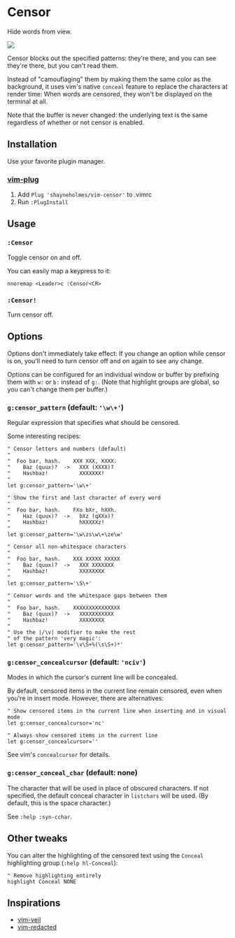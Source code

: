 # Censor

Hide words from view.

![](https://raw.github.com/shayneholmes/i/master/censor.png)

Censor blocks out the specified patterns: they're there, and you can see
they're there, but you can't read them.

Instead of "camouflaging" them by making them the same color as the background,
it uses vim's native `conceal` feature to replace the characters at render
time: When words are censored, they won't be displayed on the terminal at all.

Note that the buffer is never changed: the underlying text is the same
regardless of whether or not censor is enabled.

## Installation

Use your favorite plugin manager.

### [vim-plug](https://github.com/junegunn/vim-plug)

1. Add `Plug 'shayneholmes/vim-censor'` to .vimrc
2. Run `:PlugInstall`

## Usage

### `:Censor`

Toggle censor on and off.

You can easily map a keypress to it:

```vim
nnoremap <Leader>c :Censor<CR>
```

### `:Censor!`

Turn censor off.

## Options

Options don't immediately take effect: If you change an option while censor is
on, you'll need to turn censor off and on again to see any change.

Options can be configured for an individual window or buffer by prefixing them
with `w:` or `b:` instead of `g:`. (Note that highlight groups are global, so
you can't change them per buffer.)

### `g:censor_pattern` (default: `'\w\+'`)

Regular expression that specifies what should be censored.

Some interesting recipes:

```vim
" Censor letters and numbers (default)
"
"  Foo bar, hash.    XXX XXX, XXXX.
"    Baz (quux)?  ->   XXX (XXXX)?
"    Hashbaz!          XXXXXXX!
"
let g:censor_pattern='\w\+'

" Show the first and last character of every word
"
"  Foo bar, hash.    FXo bXr, hXXh.
"    Haz (quux)?  ->   bXz (qXXx)?
"    Hashbaz!          hXXXXXz!
"
let g:censor_pattern='\w\zs\w\+\ze\w'

" Censor all non-whitespace characters
"
"  Foo bar, hash.    XXX XXXXX XXXXX
"    Baz (quux)?  ->   XXX XXXXXXX
"    Hashbaz!          XXXXXXXX
"
let g:censor_pattern='\S\+'

" Censor words and the whitespace gaps between them
"
"  Foo bar, hash.    XXXXXXXXXXXXXXX
"    Baz (quux)?  ->   XXXXXXXXXXX
"    Hashbaz!          XXXXXXXX
"
" Use the |/\v| modifier to make the rest
" of the pattern 'very magic':
let g:censor_pattern='\v\S+%(\s\S+)*'
```

### `g:censor_concealcursor` (default: `'nciv'`)

Modes in which the cursor's current line will be concealed.

By default, censored items in the current line remain censored, even when
you're in insert mode. However, there are alternatives:

```vim
" Show censored items in the current line when inserting and in visual mode
let g:censor_concealcursor='nc'

" Always show censored items in the current line
let g:censor_concealcursor=''
```

See vim's `concealcursor` for details.

### `g:censor_conceal_char` (default: none)

The character that will be used in place of obscured characters. If not
specified, the default conceal character in `listchars` will be used. (By
default, this is the space character.)

See `:help :syn-cchar`.

## Other tweaks

You can alter the highlighting of the censored text using the `Conceal`
highlighting group (`:help hl-Conceal`):

```vim
" Remove highlighting entirely
highlight Conceal NONE
```

## Inspirations

 * [vim-veil](https://github.com/swordguin/vim-veil/)
 * [vim-redacted](https://github.com/dbmrq/vim-redacted)


